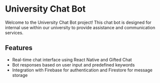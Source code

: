 # University Chat Bot

Welcome to the University Chat Bot project! This chat bot is designed for internal use within our university to provide assistance and communication services.

## Features

- Real-time chat interface using React Native and Gifted Chat
- Bot responses based on user input and predefined keywords
- Integration with Firebase for authentication and Firestore for message storage

